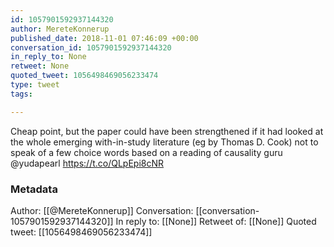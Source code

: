 ```yaml
---
id: 1057901592937144320
author: MereteKonnerup
published_date: 2018-11-01 07:46:09 +00:00
conversation_id: 1057901592937144320
in_reply_to: None
retweet: None
quoted_tweet: 1056498469056233474
type: tweet
tags:

---
```


Cheap point, but the paper could have been strengthened if it had looked at the whole emerging with-in-study literature (eg by Thomas D. Cook) not to speak of a few choice words based on a reading of causality guru @yudapearl https://t.co/QLpEpi8cNR

### Metadata

Author: [[@MereteKonnerup]]
Conversation: [[conversation-1057901592937144320]]
In reply to: [[None]]
Retweet of: [[None]]
Quoted tweet: [[1056498469056233474]]
